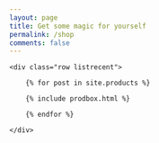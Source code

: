 ```yaml
---
layout: page
title: Get some magic for yourself
permalink: /shop
comments: false
---
```



<!-- Products Index
================================================== -->
<section class="recent-posts">

    <div class="row listrecent">

        {% for post in site.products %}

        {% include prodbox.html %}

        {% endfor %}

    </div>

</section>



